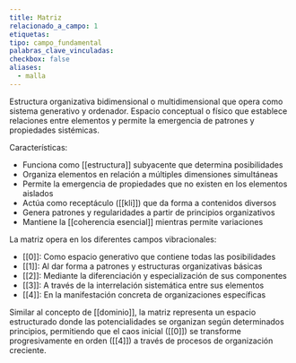 ```yaml
---
title: Matriz
relacionado_a_campo: 1
etiquetas: 
tipo: campo_fundamental
palabras_clave_vinculadas: 
checkbox: false
aliases:
  - malla
---
```

Estructura organizativa bidimensional o multidimensional que opera como sistema generativo y ordenador. Espacio conceptual o físico que establece relaciones entre elementos y permite la emergencia de patrones y propiedades sistémicas.

Características:
- Funciona como [[estructura]] subyacente que determina posibilidades
- Organiza elementos en relación a múltiples dimensiones simultáneas
- Permite la emergencia de propiedades que no existen en los elementos aislados
- Actúa como receptáculo ([[kli]]) que da forma a contenidos diversos
- Genera patrones y regularidades a partir de principios organizativos
- Mantiene la [[coherencia esencial]] mientras permite variaciones

La matriz opera en los diferentes campos vibracionales:
- [[0]]: Como espacio generativo que contiene todas las posibilidades
- [[1]]: Al dar forma a patrones y estructuras organizativas básicas
- [[2]]: Mediante la diferenciación y especialización de sus componentes
- [[3]]: A través de la interrelación sistemática entre sus elementos
- [[4]]: En la manifestación concreta de organizaciones específicas

Similar al concepto de [[dominio]], la matriz representa un espacio estructurado donde las potencialidades se organizan según determinados principios, permitiendo que el caos inicial ([[0]]) se transforme progresivamente en orden ([[4]]) a través de procesos de organización creciente.
